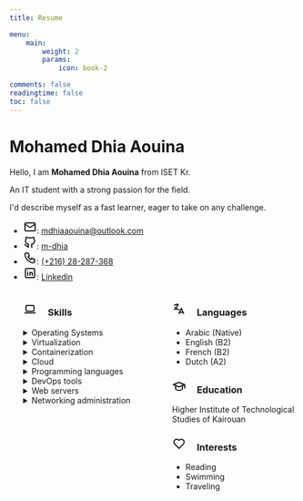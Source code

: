 ```yaml
---
title: Resume

menu:
    main: 
        weight: 2
        params:
            icon: book-2

comments: false
readingtime: false
toc: false
---
```


<!DOCTYPE html>
<html lang="en">
  <head>
    <meta charset="UTF-8">
    <meta name="viewport" content="width=device-width, initial-scale=1.0">
    <link rel="stylesheet" href="styles.css">
  </head>
  <body>
    <h1>Mohamed Dhia Aouina</h1>
    <p>Hello, I am <strong>Mohamed Dhia Aouina</strong> from ISET Kr. </p>
    <p>An IT student with a strong passion for the field.</p>
    <p>I'd describe myself as a fast learner, eager to take on any challenge.</p>
    <div id="social-media" class="names">
      <ul>
        <li>
          <svg xmlns="http://www.w3.org/2000/svg" class="icon icon-tabler icon-tabler-mail" width="24" height="24" viewBox="0 0 24 24" stroke-width="2" stroke="currentColor" fill="none" stroke-linecap="round" stroke-linejoin="round">
            <path stroke="none" d="M0 0h24v24H0z" fill="none" />
            <path d="M3 7a2 2 0 0 1 2 -2h14a2 2 0 0 1 2 2v10a2 2 0 0 1 -2 2h-14a2 2 0 0 1 -2 -2v-10z" />
            <path d="M3 7l9 6l9 -6" />
          </svg>: <a href="mailto:mdhiaaouina@outlook.com">mdhiaaouina@outlook.com</a>
        </li>
        <li>
          <svg xmlns="http://www.w3.org/2000/svg" class="icon icon-tabler icon-tabler-brand-github" width="24" height="24" viewBox="0 0 24 24" stroke-width="2" stroke="currentColor" fill="none" stroke-linecap="round" stroke-linejoin="round">
            <path stroke="none" d="M0 0h24v24H0z" fill="none" />
            <path d="M9 19c-4.3 1.4 -4.3 -2.5 -6 -3m12 5v-3.5c0 -1 .1 -1.4 -.5 -2c2.8 -.3 5.5 -1.4 5.5 -6a4.6 4.6 0 0 0 -1.3 -3.2a4.2 4.2 0 0 0 -.1 -3.2s-1.1 -.3 -3.5 1.3a12.3 12.3 0 0 0 -6.2 0c-2.4 -1.6 -3.5 -1.3 -3.5 -1.3a4.2 4.2 0 0 0 -.1 3.2a4.6 4.6 0 0 0 -1.3 3.2c0 4.6 2.7 5.7 5.5 6c-.6 .6 -.6 1.2 -.5 2v3.5" />
          </svg>: <a href="https://github.com/m-dhia">m-dhia</a>
        </li>
        <li>
          <svg xmlns="http://www.w3.org/2000/svg" class="icon icon-tabler icon-tabler-phone" width="24" height="24" viewBox="0 0 24 24" stroke-width="2" stroke="currentColor" fill="none" stroke-linecap="round" stroke-linejoin="round">
            <path stroke="none" d="M0 0h24v24H0z" fill="none" />
            <path d="M5 4h4l2 5l-2.5 1.5a11 11 0 0 0 5 5l1.5 -2.5l5 2v4a2 2 0 0 1 -2 2a16 16 0 0 1 -15 -15a2 2 0 0 1 2 -2" />
          </svg>: <a href="tel:+21628287368">(+216) 28-287-368</a>
        </li>
        <li>
          <svg xmlns="http://www.w3.org/2000/svg" class="icon icon-tabler icon-tabler-brand-linkedin" width="24" height="24" viewBox="0 0 24 24" stroke-width="2" stroke="currentColor" fill="none" stroke-linecap="round" stroke-linejoin="round">
            <path stroke="none" d="M0 0h24v24H0z" fill="none" />
            <path d="M4 4m0 2a2 2 0 0 1 2 -2h12a2 2 0 0 1 2 2v12a2 2 0 0 1 -2 2h-12a2 2 0 0 1 -2 -2z" />
            <path d="M8 11l0 5" />
            <path d="M8 8l0 .01" />
            <path d="M12 16l0 -5" />
            <path d="M16 16v-3a2 2 0 0 0 -4 0" />
          </svg>: <a href="#">Linkedin</a>
        </li>
      </ul>
    </div>
    <div id="flex-container" style="display: flex;">
      <div style="flex: 1; padding-right: 10px;">
        <!-- Left Column Content --> <ul>
          <li style="list-style-type: none;">
            <h3>
              <svg xmlns="http://www.w3.org/2000/svg" class="icon icon-tabler icon-tabler-device-laptop" width="24" height="24" viewBox="0 0 24 24" stroke-width="2" stroke="currentColor" fill="none" stroke-linecap="round" stroke-linejoin="round">
                <path stroke="none" d="M0 0h24v24H0z" fill="none" />
                <path d="M3 19l18 0" />
                <path d="M5 6m0 1a1 1 0 0 1 1 -1h12a1 1 0 0 1 1 1v8a1 1 0 0 1 -1 1h-12a1 1 0 0 1 -1 -1z" />
              </svg> &nbsp; &nbsp; Skills
            </h3>
            <details>
              <summary>Operating Systems</summary>
              <ul>
                <p>Installation, administration, resource sharing, backup policies</p>
                <li>
                  <strong>Linux</strong>: <ul>
                    <li>Distros based on: <em>Ubuntu</em>, <em>Debian</em>, <em>Arch</em>
                    </li>
                    <li>Running Gnu/Linux as a main OS for 3 years</li>
                  </ul>
                </li>
                <li>
                  <strong>Windows</strong>: <ul>
                    <li>Windows <em>7</em>, <em>10</em>, <em>11</em>
                    </li>
                    <li>Windows Server <em>2016</em>
                    </li>
                  </ul>
                </li>
              </ul>
            </details>
            <details>
              <summary>Virtualization</summary>
              <ul>
                <li>
                  <strong>Platforms</strong>: VMware Workstation, Qemu, Oracle VirtualBox
                </li>
                <li>
                  <strong>Managing</strong>: Vagrant
                </li>
              </ul>
            </details>
            <details>
              <summary>Containerization</summary>
              <ul>
                <li>
                  <strong>Platforms</strong>: Docker, Podman
                </li>
                <li>
                  <strong>Managing</strong>: Kubernetes
                </li>
              </ul>
            </details>
            <details>
              <summary>Cloud</summary>
              <ul>
                <li>AWS</li>
              </ul>
            </details>
            <details>
              <summary>Programming languages</summary>
              <ul>
                <li>Python</li>
                <li>Java</li>
                <li>JavaScript</li>
              </ul>
            </details>
            <details>
              <summary>DevOps tools</summary>
              <ul>
                <li>Ansible</li>
                <li>Terraform</li>
                <li>Git, Github, Gitlab</li>
                <li>Jenkins</li>
                <li>Maven</li>
              </ul>
            </details>
            <details>
              <summary>Web servers</summary>
              <ul>
                <li>Ngnix</li>
                <li>Apache</li>
              </ul>
            </details>
            <details>
              <summary>Networking administration</summary>
              <ul>
                <li>
                  <strong>Protocols</strong>: TCP/IP, DNS, DHCP, SNMP, VLANs, VPNs
                </li>
                <li>
                  <strong>Devices</strong>: Routers, switches, firewalls, load balancers
                </li>
                <li>
                  <strong>Services</strong>: Routing, NAT, QoS, IPv4/IPv6
                </li>
              </ul>
            </details>
          </li>
        </ul>
      </div>
      <div style="flex: 1; padding-left: 10px;">
        <!-- Right Column Content --> <ul style="list-style-type: none;">
          <li>
            <h3>
              <svg xmlns="http://www.w3.org/2000/svg" class="icon icon-tabler icon-tabler-language" width="24" height="24" viewBox="0 0 24 24" stroke-width="2" stroke="currentColor" fill="none" stroke-linecap="round" stroke-linejoin="round">
                <path stroke="none" d="M0 0h24v24H0z" fill="none" />
                <path d="M4 5h7" />
                <path d="M9 3v2c0 4.418 -2.239 8 -5 8" />
                <path d="M5 9c0 2.144 2.952 3.908 6.7 4" />
                <path d="M12 20l4 -9l4 9" />
                <path d="M19.1 18h-6.2" />
              </svg> &nbsp; &nbsp; Languages
            </h3>
            <ul style="list-style-type: disc;">
              <li>Arabic   (Native)</li>
              <li>English  (B2)</li>
              <li>French   (B2)</li>
              <li>Dutch    (A2)</li>
            </ul>
          </li>
          <li>
            <h3>
              <svg xmlns="http://www.w3.org/2000/svg" class="icon icon-tabler icon-tabler-school" width="24" height="24" viewBox="0 0 24 24" stroke-width="2" stroke="currentColor" fill="none" stroke-linecap="round" stroke-linejoin="round">
                <path stroke="none" d="M0 0h24v24H0z" fill="none" />
                <path d="M22 9l-10 -4l-10 4l10 4l10 -4v6" />
                <path d="M6 10.6v5.4a6 3 0 0 0 12 0v-5.4" />
              </svg> &nbsp; &nbsp; Education
            </h3>
            <p>Higher Institute of Technological Studies of Kairouan</p>
          </li>
          <li>
            <h3>
              <svg xmlns="http://www.w3.org/2000/svg" class="icon icon-tabler icon-tabler-heart" width="24" height="24" viewBox="0 0 24 24" stroke-width="2" stroke="currentColor" fill="none" stroke-linecap="round" stroke-linejoin="round">
                <path stroke="none" d="M0 0h24v24H0z" fill="none" />
                <path d="M19.5 12.572l-7.5 7.428l-7.5 -7.428a5 5 0 1 1 7.5 -6.566a5 5 0 1 1 7.5 6.572" />
              </svg> &nbsp; &nbsp; Interests
            </h3>
            <ul style="list-style-type: disc;">
              <li>Reading</li>
              <li>Swimming</li>
              <li>Traveling</li>
            </ul>
          </li>
        </ul>
      </div>
  </body>
</html>

